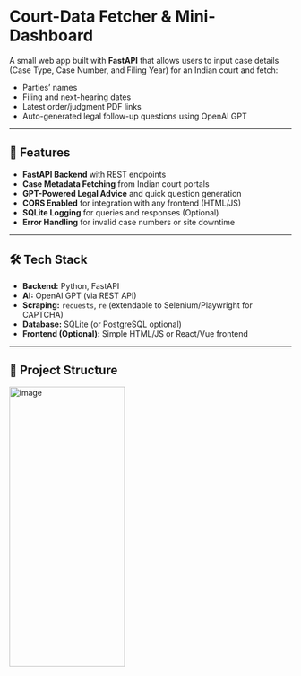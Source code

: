# Court-Data Fetcher & Mini-Dashboard

A small web app built with **FastAPI** that allows users to input case details (Case Type, Case Number, and Filing Year) for an Indian court and fetch:

- Parties’ names
- Filing and next-hearing dates
- Latest order/judgment PDF links
- Auto-generated legal follow-up questions using OpenAI GPT

---

## 🚀 Features

- **FastAPI Backend** with REST endpoints
- **Case Metadata Fetching** from Indian court portals
- **GPT-Powered Legal Advice** and quick question generation
- **CORS Enabled** for integration with any frontend (HTML/JS)
- **SQLite Logging** for queries and responses (Optional)
- **Error Handling** for invalid case numbers or site downtime

---

## 🛠 Tech Stack

- **Backend:** Python, FastAPI
- **AI:** OpenAI GPT (via REST API)
- **Scraping:** `requests`, `re` (extendable to Selenium/Playwright for CAPTCHA)
- **Database:** SQLite (or PostgreSQL optional)
- **Frontend (Optional):** Simple HTML/JS or React/Vue frontend

---

## 📂 Project Structure
<img width="206" height="499" alt="image" src="https://github.com/user-attachments/assets/af93d598-66d3-4292-a00c-68e542ee6d14" />

